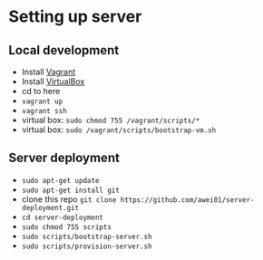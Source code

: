# Setting up server #

## Local development ##
* Install [Vagrant](http://www.vagrantup.com)
* Install [VirtualBox](https://www.virtualbox.org/)
* cd to here
* `vagrant up`
* `vagrant ssh`
* virtual box: `sudo chmod 755 /vagrant/scripts/*`
* virtual box: `sudo /vagrant/scripts/bootstrap-vm.sh`

## Server deployment ##
* `sudo apt-get update`
* `sudo apt-get install git`
* clone this repo `git clone https://github.com/awei01/server-deployment.git`
* `cd server-deployment`
* `sudo chmod 755 scripts`
* `sudo scripts/bootstrap-server.sh`
* `sudo scripts/provision-server.sh`
